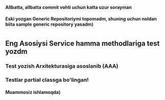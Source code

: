 #### Allbatta, allbatta commit vohti uchun katta uzur sorayman 
#### Eski yozgan Generic Repositoriymi topomadm, shuning uchun noldan biita sample generic repository yasadm)
#
## Eng Asosiysi Service hamma methodlariga test yozdm
### Test yozish Arxitekturasiga asoslanib (AAA)
### Testlar partial classga bo'lingan!
#### Muammosiz ishlamoqda)

